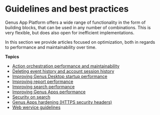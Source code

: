 # Guidelines and best practices

Genus App Platform offers a wide range of functionality in the form of building blocks, that can be used in any number of combinations. This is very flexible, but does also open for inefficient implementations.

In this section we provide articles focused on optimization, both in regards to performance and maintainability over time.

**Topics**
* [Action orchestration performance and maintainability](action-orchestration-performance-and-maintainability.md)
* [Deleting event history and account session history](deleting-event-history-and-account-session-history.md)
* [Improving Genus Desktop startup performance](improving-desktop-client-startup-performance.md)
* [Improving report performance](improving-report-performance.md)
* [Improving search performance](improving-search-performance.md)
* [Improving Genus Apps performance](improving-mobile-client-performance.md)
* [Security on search](security-on-search.md)
* [Genus Apps hardening (HTTPS security headers)](genus-apps-hardening.md)
* [Web wervice guidelines](web-service-guidelines.md)
